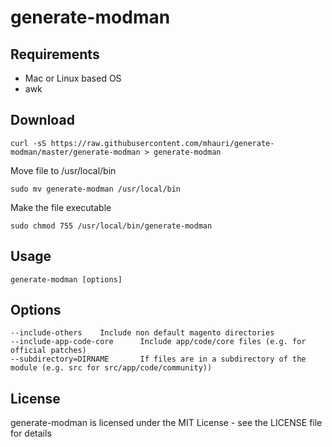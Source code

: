 generate-modman
===============

Requirements
------------
- Mac or Linux based OS
- awk


Download
--------

    curl -sS https://raw.githubusercontent.com/mhauri/generate-modman/master/generate-modman > generate-modman

Move file to /usr/local/bin

    sudo mv generate-modman /usr/local/bin

Make the file executable
    
    sudo chmod 755 /usr/local/bin/generate-modman

Usage
-----

    generate-modman [options]


Options
-------
    --include-others    Include non default magento directories
    --include-app-code-core      Include app/code/core files (e.g. for official patches)
    --subdirectory=DIRNAME       If files are in a subdirectory of the module (e.g. src for src/app/code/community))

License
-------

generate-modman is licensed under the MIT License - see the LICENSE file for details
